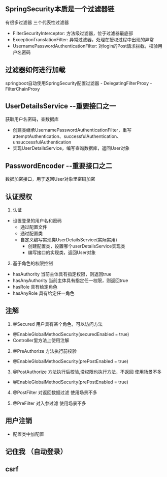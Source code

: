 ## SpringSecurity本质是一个过滤器链
有很多过滤器
三个代表性过滤器
- FilterSecurityInterceptor: 方法级过滤器，位于过滤器最底部
- ExceptionTranslationFilter: 异常过滤器，处理在授权过程中出现的异常
- UsernamePasswordAuthenticationFilter: 对login的Post请求拦截，校验用户名密码

## 过滤器如何进行加载
springboot自动使用SpringSecurity配置过滤器
    - DelegatingFilterProxy
    - FilterChainProxy

## UserDetailsService  --重要接口之一
获取用户名密码，查数据库

- 创建类继承UsernamePasswordAuthenticationFilter，重写attemptAuthentication、successfulAuthentication、unsuccessfulAuthentication
- 实现UserDetailsService，编写查询数据库，返回User对象

## PasswordEncoder  --重要接口之二
数据加密接口，用于返回User对象里密码加密

## 认证授权
1. 认证
- 设置登录的用户名和密码
    - 通过配置文件
    - 通过配置类
    - 自定义编写实现类UserDetailsService(实际实用)
        - 创建配置类，设置哪个userDetailsService实现类
        - 编写接口的实现类，返回User对象
2. 基于角色的权限控制
- hasAuthority  当前主体具有指定权限，则返回true
- hasAnyAuthority 当前主体具有指定任一权限，则返回true
- hasRole    具有给定角色
- hasAnyRole   具有给定任一角色

## 注解
1. @Secured 用户具有某个角色，可以访问方法
- @EnableGlobalMethodSecurity(securedEnabled = true)
- Controller里方法上使用注解

2. @PreAuthorize 方法执行前校验
- @EnableGlobalMethodSecurity(prePostEnabled = true)

3. @PostAuthorize 方法执行后校验,没权限也执行方法，不返回  使用场景不多
- @EnableGlobalMethodSecurity(prePostEnabled = true)

4. @PostFilter 对返回数据过滤  使用场景不多

5. @PreFilter 对入参过滤  使用场景不多

## 用户注销
- 配置类中加配置

## 记住我 （自动登录）

## csrf
